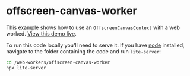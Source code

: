 # offscreen-canvas-worker

This example shows how to use an `OffscreenCanvasContext` with a web worked.
[View this demo live](https://mdn.github.io/dom-examples/web-workers/offscreen-canvas-worker/).

To run this code locally you'll need to serve it. If you have [node](https://nodejs.org/) installed, navigate to the folder containing the code and run `lite-server`:

```bash
cd /web-workers/offscreen-canvas-worker
npx lite-server
```
